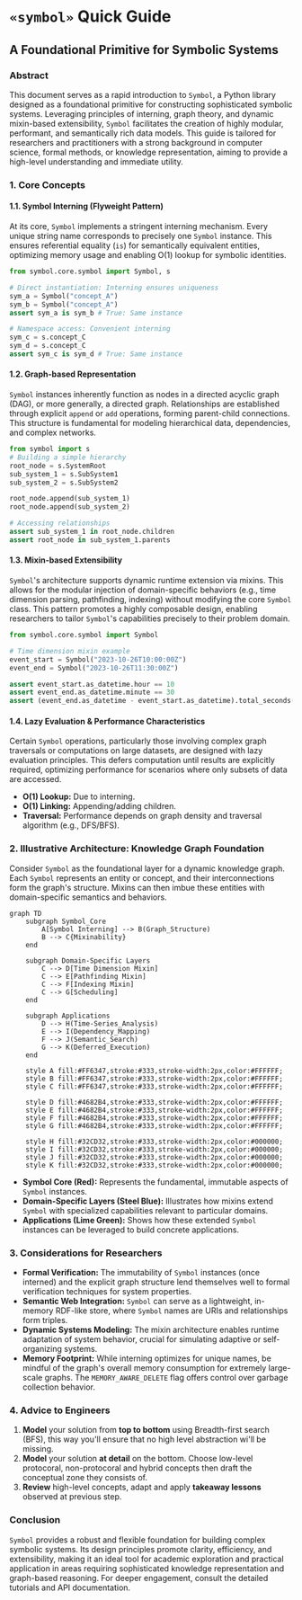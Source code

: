 # `«symbol»` Quick Guide

## A Foundational Primitive for Symbolic Systems

### Abstract

This document serves as a rapid introduction to `Symbol`, a Python library designed as a foundational primitive for constructing sophisticated symbolic systems. Leveraging principles of interning, graph theory, and dynamic mixin-based extensibility, `Symbol` facilitates the creation of highly modular, performant, and semantically rich data models. This guide is tailored for researchers and practitioners with a strong background in computer science, formal methods, or knowledge representation, aiming to provide a high-level understanding and immediate utility.

### 1. Core Concepts

#### 1.1. Symbol Interning (Flyweight Pattern)

At its core, `Symbol` implements a stringent interning mechanism. Every unique string name corresponds to precisely one `Symbol` instance. This ensures referential equality (`is`) for semantically equivalent entities, optimizing memory usage and enabling O(1) lookup for symbolic identities.

```python
from symbol.core.symbol import Symbol, s

# Direct instantiation: Interning ensures uniqueness
sym_a = Symbol("concept_A")
sym_b = Symbol("concept_A")
assert sym_a is sym_b # True: Same instance

# Namespace access: Convenient interning
sym_c = s.concept_C
sym_d = s.concept_C
assert sym_c is sym_d # True: Same instance
```

#### 1.2. Graph-based Representation

`Symbol` instances inherently function as nodes in a directed acyclic graph (DAG), or more generally, a directed graph. Relationships are established through explicit `append` or `add` operations, forming parent-child connections. This structure is fundamental for modeling hierarchical data, dependencies, and complex networks.

```python
from symbol import s
# Building a simple hierarchy
root_node = s.SystemRoot
sub_system_1 = s.SubSystem1
sub_system_2 = s.SubSystem2

root_node.append(sub_system_1)
root_node.append(sub_system_2)

# Accessing relationships
assert sub_system_1 in root_node.children
assert root_node in sub_system_1.parents
```

#### 1.3. Mixin-based Extensibility

`Symbol`'s architecture supports dynamic runtime extension via mixins. This allows for the modular injection of domain-specific behaviors (e.g., time dimension parsing, pathfinding, indexing) without modifying the core `Symbol` class. This pattern promotes a highly composable design, enabling researchers to tailor `Symbol`'s capabilities precisely to their problem domain.

```python
from symbol.core.symbol import Symbol

# Time dimension mixin example
event_start = Symbol("2023-10-26T10:00:00Z")
event_end = Symbol("2023-10-26T11:30:00Z")

assert event_start.as_datetime.hour == 10
assert event_end.as_datetime.minute == 30
assert (event_end.as_datetime - event_start.as_datetime).total_seconds() == 5400.0 # 1 hour 30 minutes
```

#### 1.4. Lazy Evaluation & Performance Characteristics

Certain `Symbol` operations, particularly those involving complex graph traversals or computations on large datasets, are designed with lazy evaluation principles. This defers computation until results are explicitly required, optimizing performance for scenarios where only subsets of data are accessed.

*   **O(1) Lookup:** Due to interning.
*   **O(1) Linking:** Appending/adding children.
*   **Traversal:** Performance depends on graph density and traversal algorithm (e.g., DFS/BFS).

### 2. Illustrative Architecture: Knowledge Graph Foundation

Consider `Symbol` as the foundational layer for a dynamic knowledge graph. Each `Symbol` represents an entity or concept, and their interconnections form the graph's structure. Mixins can then imbue these entities with domain-specific semantics and behaviors.

```mermaid
graph TD
    subgraph Symbol_Core
        A[Symbol Interning] --> B(Graph_Structure)
        B --> C{Mixinability}
    end

    subgraph Domain-Specific Layers
        C --> D[Time Dimension Mixin]
        C --> E[Pathfinding Mixin]
        C --> F[Indexing Mixin]
        C --> G[Scheduling]
    end

    subgraph Applications
        D --> H(Time-Series_Analysis)
        E --> I(Dependency_Mapping)
        F --> J(Semantic_Search)
        G --> K(Deferred_Execution)
    end

    style A fill:#FF6347,stroke:#333,stroke-width:2px,color:#FFFFFF;
    style B fill:#FF6347,stroke:#333,stroke-width:2px,color:#FFFFFF;
    style C fill:#FF6347,stroke:#333,stroke-width:2px,color:#FFFFFF;

    style D fill:#4682B4,stroke:#333,stroke-width:2px,color:#FFFFFF;
    style E fill:#4682B4,stroke:#333,stroke-width:2px,color:#FFFFFF;
    style F fill:#4682B4,stroke:#333,stroke-width:2px,color:#FFFFFF;
    style G fill:#4682B4,stroke:#333,stroke-width:2px,color:#FFFFFF;

    style H fill:#32CD32,stroke:#333,stroke-width:2px,color:#000000;
    style I fill:#32CD32,stroke:#333,stroke-width:2px,color:#000000;
    style J fill:#32CD32,stroke:#333,stroke-width:2px,color:#000000;
    style K fill:#32CD32,stroke:#333,stroke-width:2px,color:#000000;
```

*   **Symbol Core (Red):** Represents the fundamental, immutable aspects of `Symbol` instances.
*   **Domain-Specific Layers (Steel Blue):** Illustrates how mixins extend `Symbol` with specialized capabilities relevant to particular domains.
*   **Applications (Lime Green):** Shows how these extended `Symbol` instances can be leveraged to build concrete applications.

### 3. Considerations for Researchers

*   **Formal Verification:** The immutability of `Symbol` instances (once interned) and the explicit graph structure lend themselves well to formal verification techniques for system properties.
*   **Semantic Web Integration:** `Symbol` can serve as a lightweight, in-memory RDF-like store, where `Symbol` names are URIs and relationships form triples.
*   **Dynamic Systems Modeling:** The mixin architecture enables runtime adaptation of system behavior, crucial for simulating adaptive or self-organizing systems.
*   **Memory Footprint:** While interning optimizes for unique names, be mindful of the graph's overall memory consumption for extremely large-scale graphs. The `MEMORY_AWARE_DELETE` flag offers control over garbage collection behavior.

### 4. Advice to Engineers

1. **Model** your solution from **top to bottom** using Breadth-first search (BFS), this way you'll ensure that no high level abstraction wi'll be missing.
2. **Model** your solution **at detail** on the bottom. Choose low-level protocoral, non-protocoral and hybrid concepts then draft the conceptual zone they consists of.
3. **Review** high-level concepts, adapt and apply **takeaway lessons** observed at previous step. 

### Conclusion

`Symbol` provides a robust and flexible foundation for building complex symbolic systems. Its design principles promote clarity, efficiency, and extensibility, making it an ideal tool for academic exploration and practical application in areas requiring sophisticated knowledge representation and graph-based reasoning. For deeper engagement, consult the detailed tutorials and API documentation.

